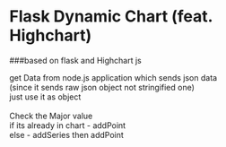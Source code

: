 # Flask Dynamic Chart (feat. Highchart)
###based on flask and Highchart js

get Data from node.js application which sends json data <br>
(since it sends raw json object not stringified one)<br>
just use it as object<br>
<br>
Check the Major value<br>
if its already in chart - addPoint<br>
else - addSeries then addPoint<br>
